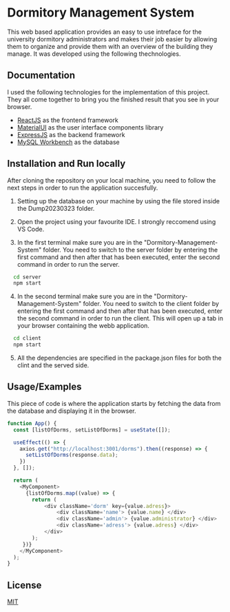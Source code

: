 
# Dormitory Management System

This web based application provides an easy to use intreface for the university dormitory administrators and makes their job easier
by allowing them to organize and provide them with an overview of the building they manage. It was developed using the following thechnologies.


## Documentation
I used the following technologies for the implementation of this project. They all come together to bring you the finished result that you see in your browser.
* [ReactJS](https://react.dev/) as the frontend framework
* [MaterialUI](https://mui.com/material-ui/getting-started/overview/) as the user interface components library
* [ExpressJS](https://expressjs.com/en/starter/installing.html) as the backend framework
* [MySQL Workbench](https://dev.mysql.com/doc/workbench/en/) as the database


## Installation and Run locally

After cloning the repository on your local machine, you need to follow the next steps in order to run the application succesfully.

1. Setting up the database on your machine by using the file stored inside the Dump20230323 folder.

2. Open the project using your favourite IDE. I strongly reccomend using VS Code.

3. In the first terminal make sure you are in the "Dormitory-Management-System" folder. You need to switch to the server folder by entering the first command and then after that has been executed, enter the second command in order to run the server.
```bash
  cd server
  npm start
```
4. In the second terminal make sure you are in the "Dormitory-Management-System" folder. You need to switch to the client folder by entering the first command and then after that has been executed, enter the second command in order to run the client. This will open up a tab in your browser containing the webb application.
```bash
  cd client
  npm start
```

5. All the dependencies are specified in the package.json files for both the clint and the served side.
## Usage/Examples
This piece of code is where the application starts by fetching the data from the database and displaying it in the browser.

```javascript
function App() {
  const [listOfDorms, setListOfDorms] = useState([]);

  useEffect(() => {
    axios.get("http://localhost:3001/dorms").then((response) => {
      setListOfDorms(response.data);
    })
  }, []);

  return (
    <MyComponent>
      {listOfDorms.map((value) => {
        return (
            <div className='dorm' key={value.adress}>
                <div className='name'> {value.name} </div>
                <div className='admin'> {value.administrator} </div>
                <div className='adress'> {value.adress} </div>
            </div>
        );
     })} 
    </MyComponent>
  );
}
```


## License

[MIT](https://choosealicense.com/licenses/mit/)

